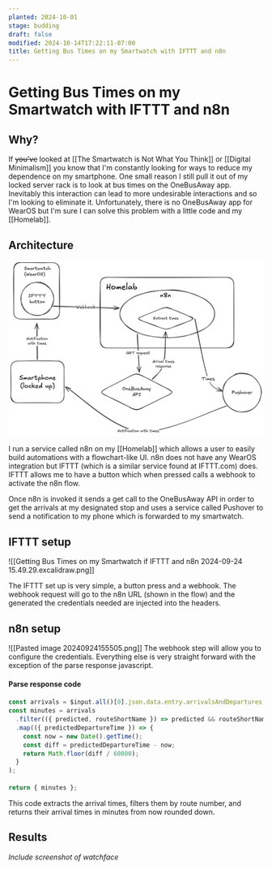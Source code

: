 ```yaml
---
planted: 2024-10-01
stage: budding
draft: false
modified: 2024-10-14T17:22:11-07:00
title: Getting Bus Times on my Smartwatch with IFTTT and n8n
---
```

# Getting Bus Times on my Smartwatch with IFTTT and n8n

## Why?

If ~~you've~~ looked at [[The Smartwatch is Not What You Think]] or [[Digital Minimalism]] you know that I'm constantly looking for ways to reduce my dependence on my smartphone. One small reason I still pull it out of my locked server rack is to look at bus times on the OneBusAway app. Inevitably this interaction can lead to more undesirable interactions and so I'm looking to eliminate it. Unfortunately, there is no OneBusAway app for WearOS but I'm sure I can solve this problem with a little code and my [[Homelab]].

## Architecture

![Getting-Bus-Times-on-my-Smartwatch-if-IFTTT-and-n8n-2024-09-24-15.49.29.excalidraw](test.png)

I run a service called n8n on my [[Homelab]] which allows a user to easily build automations with a flowchart-like UI. n8n does not have any WearOS integration but IFTTT (which is a similar service found at IFTTT.com) does. IFTTT allows me to have a button which when pressed calls a webhook to activate the n8n flow.

Once n8n is invoked it sends a get call to the OneBusAway API in order to get the arrivals at my designated stop and uses a service called Pushover to send a notification to my phone which is forwarded to my smartwatch.

## IFTTT setup

![[Getting Bus Times on my Smartwatch if IFTTT and n8n 2024-09-24 15.49.29.excalidraw.png]]

The IFTTT set up is very simple, a button press and a webhook. The webhook request will go to the n8n URL (shown in the flow) and the generated the credentials needed are injected into the headers.

## n8n setup

![[Pasted image 20240924155505.png]]
The webhook step will allow you to configure the credentials. Everything else is very straight forward with the exception of the parse response javascript.

#### Parse response code

```js
const arrivals = $input.all()[0].json.data.entry.arrivalsAndDepartures;
const minutes = arrivals
  .filter(({ predicted, routeShortName }) => predicted && routeShortName === '40')
  .map(({ predictedDepartureTime }) => {
    const now = new Date().getTime();
    const diff = predictedDepartureTime - now;
    return Math.floor(diff / 60000);
  }
);

return { minutes };
```

This code extracts the arrival times, filters them by route number, and returns their arrival times in minutes from now rounded down.

## Results

*Include screenshot of watchface*
